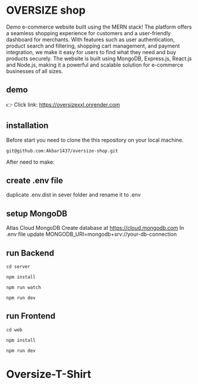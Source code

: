 # OVERSIZE shop

Demo e-commerce website built using the MERN stack! The platform offers a seamless shopping experience for customers and a user-friendly dashboard for merchants. With features such as user authentication, product search and filtering, shopping cart management, and payment integration, we make it easy for users to find what they need and buy products securely. The website is built using MongoDB, Express.js, React.js and Node.js, making it a powerful and scalable solution for e-commerce businesses of all sizes.

## demo

👉 Click link: https://oversizexxl.onrender.com

## installation

Before start you need to clone the this repository on your local machine.

```shell
git@github.com:Akbar1437/oversize-shop.git
```

After need to make:

## create .env file

duplicate .env.dist in sever folder and rename it to .env

## setup MongoDB

Atlas Cloud MongoDB
Create database at https://cloud.mongodb.com
In .env file update MONGODB_URI=mongodb+srv://your-db-connection

## run Backend

```shell
cd server
```

```shell
npm install
```

```shell
npm run watch
```

```shell
npm run dev
```

## run Frontend

```shell
cd web
```

```shell
npm install
```

```shell
npm run dev
```
# Oversize-T-Shirt
